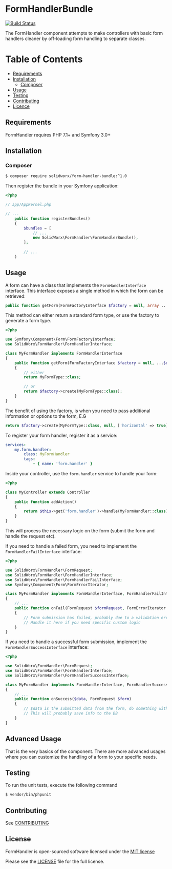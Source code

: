 # FormHandlerBundle

[![Build Status](https://travis-ci.org/SolidWorx/FormHandlerBundle.svg)](https://travis-ci.org/SolidWorx/FormHandlerBundle)

The FormHandler component attempts to make controllers with basic form handlers cleaner by off-loading form handling to separate classes.

# Table of Contents
- [Requirements](#requirements)
- [Installation](#installation)
    - [Composer](#composer)
- [Usage](#usage)
- [Testing](#testing)
- [Contributing](#contributing)
- [Licence](#licence)


## Requirements

FormHandler requires PHP 7.1+ and Symfony 3.0+

## Installation

### Composer

```bash
$ composer require solidworx/form-handler-bundle:^1.0
```

Then register the bundle in your Symfony application:

```php
<?php

// app/AppKernel.php

// ...
    public function registerBundles()
    {
        $bundles = [
            // ...
            new SolidWorx\FormHandler\FormHandlerBundle(),
        ];
        
        // ...
    )

```

## Usage

A form can have a class that implements the `FormHandlerInterface` interface. This interface exposes a single method in which the form can be retrieved:


```php
public function getForm(FormFactoryInterface $factory = null, array ...$options);
```

This method can either return a standard form type, or use the factory to generate a form type.

```php
<?php

use Symfony\Component\Form\FormFactoryInterface;
use SolidWorx\FormHandler\FormHandlerInterface;

class MyFormHandler implements FormHandlerInterface
{
    public function getForm(FormFactoryInterface $factory = null, ...$options)
    {
        // either
        return MyFormType::class;

        // or
        return $factory->create(MyFormType::class);
    }
}
```

The benefit of using the factory, is when you need to pass additional information or options to the form, E.G

```php
return $factory->create(MyFormType::class, null, ['horizontal' => true]);
```

To register your form handler, register it as a service:

```yaml
services:
    my.form.handler:
        class: MyFormHandler
        tags:
            - { name: 'form.handler' }
```

Inside your controller, use the `form.handler` service to handle your form:

```php
<?php

class MyController extends Controller
{
    public function addAction()
    {
        return $this->get('form.handler')->handle(MyFormHandler::class); // MyFormHandler will automatically be pulled from the container if it is tagges with `form.handler`
    }
}
```

This will process the necessary logic on the form (submit the form and handle the request etc).


If you need to handle a failed form, you need to implement the `FormHandlerFailInterface` interface:

```php
<?php

use SolidWorx\FormHandler\FormRequest;
use SolidWorx\FormHandler\FormHandlerInterface;
use SolidWorx\FormHandler\FormHandlerFailInterface;
use Symfony\Component\Form\FormErrorIterator;

class MyFormHandler implements FormHandlerInterface, FormHandlerFailInterface
{
    // ...
    public function onFail(FormRequest $formRequest, FormErrorIterator $errors, $data = null)
    {
        // Form submission has failed, probably due to a validation error.
        // Handle it here if you need specific custom logic
    }
}
```

If you need to handle a successful form submission, implement the `FormHandlerSuccessInterface` interface:

```php
<?php

use SolidWorx\FormHandler\FormRequest;
use SolidWorx\FormHandler\FormHandlerInterface;
use SolidWorx\FormHandler\FormHandlerSuccessInterface;

class MyFormHandler implements FormHandlerInterface, FormHandlerSuccessInterface
{
    // ...
    public function onSuccess($data, FormRequest $form)
    {
        // $data is the submitted data from the form, do something with it here
        // This will probably save info to the DB
    }
}
```

## Advanced Usage

That is the very basics of the component. There are more advanced usages where you can customize the handling of a form to your specific needs.

## Testing

To run the unit tests, execute the following command

```bash
$ vendor/bin/phpunit
```

## Contributing

See [CONTRIBUTING](https://github.com/SolidWorx/FormHandlerBundle/blob/master/CONTRIBUTING.md)

## License

FormHandler is open-sourced software licensed under the [MIT license](http://opensource.org/licenses/MIT)

Please see the [LICENSE](LICENSE) file for the full license.
